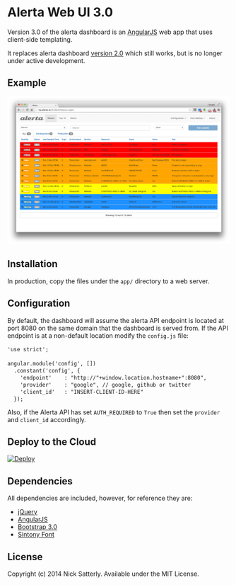 Alerta Web UI 3.0
=================

Version 3.0 of the alerta dashboard is an [AngularJS](http://angularjs.org/) web app that uses client-side templating.

It replaces alerta dashboard [version 2.0](https://github.com/alerta/alerta-dashboard) which still works, but is no longer under active development.

Example
-------

![dashboard](/docs/images/alerta-webui-v3.png?raw=true&v=1)


Installation
------------

In production, copy the files under the `app/` directory to a web server.


Configuration
-------------

By default, the dashboard will assume the alerta API endpoint is located at port 8080 on the same domain that the dashboard is served from. If the API endpoint is at a non-default location modify the `config.js` file:

    'use strict';

    angular.module('config', [])
      .constant('config', {
        'endpoint'    : "http://"+window.location.hostname+":8080",
        'provider'    : "google", // google, github or twitter
        'client_id'   : "INSERT-CLIENT-ID-HERE"
      });

Also, if the Alerta API has set `AUTH_REQUIRED` to `True` then set the `provider` and `client_id` accordingly.

Deploy to the Cloud
-------------------

[![Deploy](https://www.herokucdn.com/deploy/button.png)](https://heroku.com/deploy)

Dependencies
------------

All dependencies are included, however, for reference they are:

  * [jQuery](http://jquery.com/)
  * [AngularJS](http://angularjs.org/)
  * [Bootstrap 3.0](http://getbootstrap.com/2.3.2/)
  * [Sintony Font](http://www.google.com/fonts/specimen/Sintony)


License
-------

Copyright (c) 2014 Nick Satterly. Available under the MIT License.

